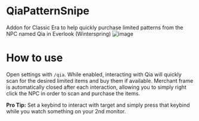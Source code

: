 # QiaPatternSnipe
Addon for Classic Era to help quickly purchase limited patterns from the NPC named Qia in Everlook (Winterspring)
![image](https://github.com/user-attachments/assets/66a019d3-b0bc-4525-af56-9c7ea7bf6a72)

# How to use
Open settings with `/qia`. While enabled, interacting with Qia will quickly scan for the desired limited items and buy them if available. Merchant frame is automatically closed after each interaction, allowing you to simply right click the NPC in order to scan and purchase the items.

**Pro Tip:** Set a keybind to interact with target and simply press that keybind while you watch something on your 2nd monitor.
